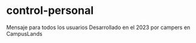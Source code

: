 # control-personal
Mensaje para todos los usuarios
Desarrollado en el 2023 por campers en CampusLands
